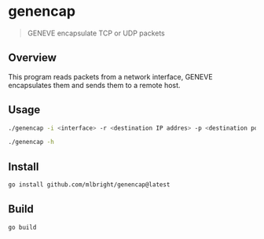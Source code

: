 # genencap

> GENEVE encapsulate TCP or UDP packets

## Overview

This program reads packets from a network interface, GENEVE encapsulates them and sends them to a remote host.

## Usage

```bash
./genencap -i <interface> -r <destination IP addres> -p <destination port>
```

```bash
./genencap -h
```

## Install

```bash
go install github.com/mlbright/genencap@latest
```

## Build

```bash
go build
```
